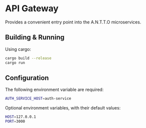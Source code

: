 # API Gateway
Provides a convenient entry point into the A.N.T.T.O microservices.

## Building & Running

Using cargo:
```bash
cargo build --release
cargo run
```

## Configuration
The following environment variable are required:
```bash
AUTH_SERVICE_HOST=auth-service
```

Optional environment variables, with their default values:
```bash
HOST=127.0.0.1
PORT=3000
```
